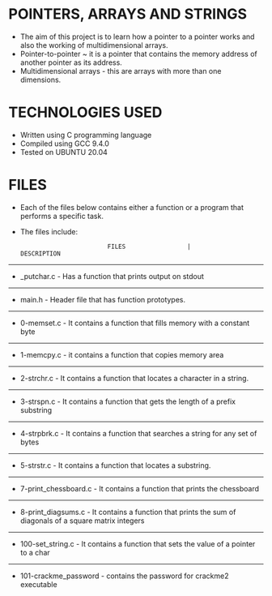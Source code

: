 # POINTERS, ARRAYS AND STRINGS
* The aim of this project is to learn how a pointer to a pointer works and also the working of multidimensional arrays.
* Pointer-to-pointer ~ it is a pointer that contains the memory address of another pointer as its address.
* Multidimensional arrays - this are arrays with more than one dimensions.

# TECHNOLOGIES USED 
* Written using  C programming language
* Compiled using GCC 9.4.0
* Tested on UBUNTU 20.04

# FILES
* Each of the files below contains either a function or a program that performs a specific task.
* The files include:

                              FILES                 |                                              DESCRIPTION                
----------------------------------------------------------------------------------------------------------------------------------------------------------------------
* _putchar.c - Has a function that prints output on stdout

-----------------------------------------------------------------------------------------------------------------------------------------------------------------------
* main.h - Header file that has function prototypes.

-----------------------------------------------------------------------------------------------------------------------------------------------------------------------
* 0-memset.c - It contains a function that fills memory with a constant byte

-----------------------------------------------------------------------------------------------------------------------------------------------------------------------
* 1-memcpy.c - it contains a function that copies memory area

----------------------------------------------------------------------------------------------------------------------------------------------------------------------
* 2-strchr.c - It contains a function that locates a character in a string.

----------------------------------------------------------------------------------------------------------------------------------------------------------------------
* 3-strspn.c - It contains a function that gets the length of a prefix substring

----------------------------------------------------------------------------------------------------------------------------------------------------------------------
* 4-strpbrk.c - It contains a function that searches a string for any set of bytes
---------------------------------------------------------------------------------------------------------------------------------------------------------------------
* 5-strstr.c - It contains a function that locates a substring.
----------------------------------------------------------------------------------------------------------------------------------------------------------------------
* 7-print_chessboard.c - It contains a function that prints the chessboard
----------------------------------------------------------------------------------------------------------------------------------------------------------------------
* 8-print_diagsums.c - It contains a function that prints the sum of diagonals of a square matrix integers
-----------------------------------------------------------------------------------------------------------------------------------------------------------------------
* 100-set_string.c - It contains a function that sets the value of a pointer to a char
-----------------------------------------------------------------------------------------------------------------------------------------------------------------------
* 101-crackme_password - contains the password for crackme2 executable
